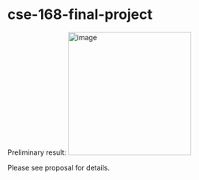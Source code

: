 # cse-168-final-project
Preliminary result: 
<img width="249" alt="image" src="https://github.com/slayyden/cse-168-final-project/assets/26509702/8920ef1b-d148-4e02-b986-7cc2f2369f8f">

Please see proposal for details. 
